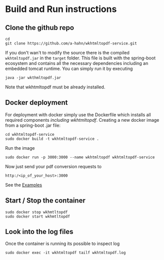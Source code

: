 # Build and Run instructions

## Clone the github repo
```
cd
git clone https://github.com/a-hahn/wkhtmltopdf-service.git
```
If you don't wan't to modify the source there is the compiled `wkhtmltopdf.jar` in the `target` folder. This file is built with the spring-boot ecosystem and contains all the necessary dependencies including an embedded tomcat runtime.
You can simply run it by executing
```
java -jar wkthmltopdf.jar
```
Note that wkhtmltopdf must be already installed. 

## Docker deployment

For deployment with docker simply use the Dockerfile which installs all required components *including wkhtmltopdf*. 
Creating a new docker image from a spring-boot .jar file:
```
cd wkhtmltopdf-service
sudo docker build -t wkhtmltopdf-service .
```
Run the image
```
sudo docker run -p 3000:3000 --name wkhtmltopdf wkhtmltopdf-service
```
Now just send your pdf conversion requests to
```
http:/<ip_of_your_host>:3000
```
See the [Examples](Examples.md) 

## Start / Stop the container
```
sudo docker stop wkhmtltopdf
sudo docker start wkhmtltopdf
```

## Look into the log files

Once the container is running its possible to inspect log
```
sudo docker exec -it wkhtmltopdf tailf wkhtmltopdf.log
```
